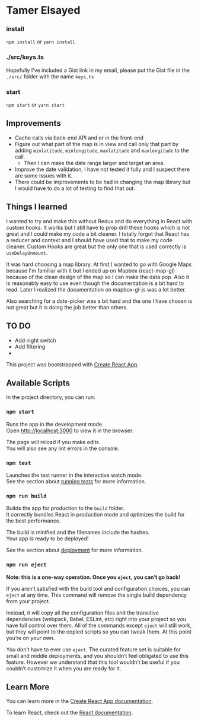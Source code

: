 # Tamer Elsayed

### install

`npm install` or `yarn install`

### ./src/keys.ts

Hopefully I've included a Gist link in my email, please put the Gist file in the `./src/` folder with the name `keys.ts`

### start

`npm start` or `yarn start`

## Improvements

- Cache calls via back-end API and or in the front-end
- Figure out what part of the map is in view and call only that part by adding `minlatitude`, `minlongitude`, `maxlatitude` and `maxlongitude` to the call.
  - Then I can make the date range larger and target an area.
- Improve the date validation, I have not tested it fully and I suspect there are some issues with it.
- There could be improvements to be had in changing the map library but I would have to do a lot of testing to find that out.

## Things I learned

I wanted to try and make this without Redux and do everything in React with custom hooks. It works but I still have to prop drill these hooks which is not great and I could make my code a bit cleaner. I totally forgot that React has a reducer and context and I should have used that to make my code cleaner. Custom Hooks are great but the only one that is used correctly is `useDelayUnmount`.

It was hard choosing a map library. At first I wanted to go with Google Maps because I'm familiar with it but I ended up on Mapbox (react-map-gl) because of the clean design of the map so I can make the data pop. Also it is reasonably easy to use even though the documentation is a bit hard to read. Later I realized the documentation on mapbox-gl-js was a lot better.

Also searching for a date-picker was a bit hard and the one I have chosen is not great but it is doing the job better than others.

## TO DO

- Add night switch
- Add filtering
-

This project was bootstrapped with [Create React App](https://github.com/facebook/create-react-app).

## Available Scripts

In the project directory, you can run:

### `npm start`

Runs the app in the development mode.<br />
Open [http://localhost:3000](http://localhost:3000) to view it in the browser.

The page will reload if you make edits.<br />
You will also see any lint errors in the console.

### `npm test`

Launches the test runner in the interactive watch mode.<br />
See the section about [running tests](https://facebook.github.io/create-react-app/docs/running-tests) for more information.

### `npm run build`

Builds the app for production to the `build` folder.<br />
It correctly bundles React in production mode and optimizes the build for the best performance.

The build is minified and the filenames include the hashes.<br />
Your app is ready to be deployed!

See the section about [deployment](https://facebook.github.io/create-react-app/docs/deployment) for more information.

### `npm run eject`

**Note: this is a one-way operation. Once you `eject`, you can’t go back!**

If you aren’t satisfied with the build tool and configuration choices, you can `eject` at any time. This command will remove the single build dependency from your project.

Instead, it will copy all the configuration files and the transitive dependencies (webpack, Babel, ESLint, etc) right into your project so you have full control over them. All of the commands except `eject` will still work, but they will point to the copied scripts so you can tweak them. At this point you’re on your own.

You don’t have to ever use `eject`. The curated feature set is suitable for small and middle deployments, and you shouldn’t feel obligated to use this feature. However we understand that this tool wouldn’t be useful if you couldn’t customize it when you are ready for it.

## Learn More

You can learn more in the [Create React App documentation](https://facebook.github.io/create-react-app/docs/getting-started).

To learn React, check out the [React documentation](https://reactjs.org/).
